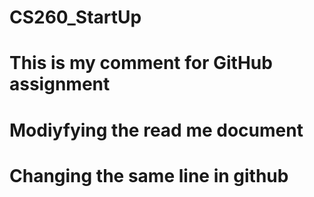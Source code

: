 # CS260_StartUp
# This is my comment for GitHub assignment
# Modiyfying the read me document
# Changing the same line in github
